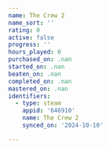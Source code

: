 ```yaml
---
name: The Crew 2
name_sort: ''
rating: 0
active: false
progress: ''
hours_played: 0
purchased_on: .nan
started_on: .nan
beaten_on: .nan
completed_on: .nan
mastered_on: .nan
identifiers:
  - type: steam
    appid: '646910'
    name: The Crew 2
    synced_on: '2024-10-10'

---
```

